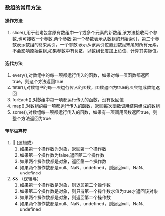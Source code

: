 ### 数组的常用方法.
#### 操作方法
1. slice(),用于创建包含原有数组中一个或多个元素的新数组,该方法接收两个参数,也可接收一个参数,两个参数:第一个参数表示从数组的开始索引，第二个参数表示数组的结束索引。一个参数:表示从该索引位置到数组末尾的所有元素。不会影响原始数组,如果参数中有负数，以数组长度加上负值，计算其实际值。
#### 迭代方法
1. every(),对数组中的每一项都运行传入的函数，如果对每一项函数都返回true，则这个方法返回true
2. filter(),对数组中的每一项运行传入的函数，函数返回为true的项会组成数组返回
3. forEach(),对数组中每一项都运行传入的函数，没有返回值
4. map(),对数组的每一项都运行传入的函数，返回每次函数调用结果组成的数组
5. some(),对数组每一项都运行传入的函数，如果有一项调用函数返回true，则整个方法返回为true
#### 布尔运算符
1. || (逻辑或)  
    1. 如果第一个操作数为对象，返回第一个操作数
    2. 如果第一个操作数为false,返回第二个操作数
    3. 如果两个操作数都是对象，返回第一个操作数
    4. 如果两个操作数都是null、NaN、undefined，则返回null、NaN、undefined
2. && （逻辑与）
    1. 如果第一个操作数是对象，则返回第二个操作数
    2. 如果第二个操作数是对象，则只有第一个操作数求值为true才返回该对象
    3. 如果两个操作数都是对象，则返回第二个操作数
    4. 如果两个操作数都是null、NaN、undefined，则返回null、NaN、undefined